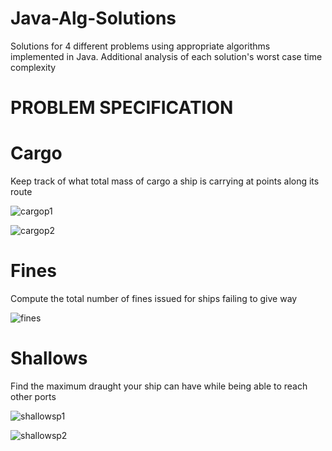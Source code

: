 # Java-Alg-Solutions



Solutions for 4 different problems using appropriate algorithms implemented in Java. Additional analysis of each solution's worst case time complexity

# PROBLEM SPECIFICATION

# Cargo 
Keep track of what total mass of cargo a ship is carrying at points along its route

![cargop1](https://user-images.githubusercontent.com/46706647/208354314-12d5359c-d22c-4eca-b1a0-9adcc0cf9b85.PNG)

![cargop2](https://user-images.githubusercontent.com/46706647/208354492-25be5f54-bc90-42c6-bf6b-b45f8706cce0.PNG)



# Fines 
Compute the total number of fines issued for ships failing to give way

![fines](https://user-images.githubusercontent.com/46706647/208354821-319f60b5-bd90-464e-b255-e94534538a6f.PNG)


# Shallows 
Find the maximum draught your ship can have while being able to reach other ports

![shallowsp1](https://user-images.githubusercontent.com/46706647/208355148-234ed106-dcc6-4cb6-8c55-1235eade99af.PNG)

![shallowsp2](https://user-images.githubusercontent.com/46706647/208355172-1dc3bd53-3e54-429e-bdd1-3533a6cb3a63.PNG)


